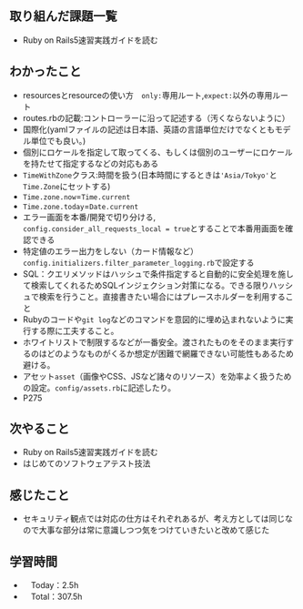 ## 取り組んだ課題一覧
- Ruby on Rails5速習実践ガイドを読む

## わかったこと 
- resourcesとresourceの使い方　`only:`専用ルート,`expect:`以外の専用ルート
- routes.rbの記載:コントローラーに沿って記述する（汚くならないように）
- 国際化(yamlファイルの記述は日本語、英語の言語単位だけでなくともモデル単位でも良い。)
- 個別にロケールを指定して取ってくる、もしくは個別のユーザーにロケールを持たせて指定するなどの対応もある
- `TimeWithZone`クラス:時間を扱う(日本時間にするときは`'Asia/Tokyo'`と`Time.Zone`にセットする)
- `Time.zone.now`=`Time.current`
- `Time.zone.today`=`Date.current`
- エラー画面を本番/開発で切り分ける, `config.consider_all_requests_local = true`とすることで本番用画面を確認できる
- 特定値のエラー出力をしない（カード情報など）`config.initializers.filter_parameter_logging.rb`で設定する
- SQL：クエリメソッドはハッシュで条件指定すると自動的に安全処理を施して検索してくれるためSQLインジェクション対策になる。できる限りハッシュで検索を行うこと。直接書きたい場合にはプレースホルダーを利用すること
- Rubyのコードや`git log`などのコマンドを意図的に埋め込まれないように実行する際に工夫すること。
- ホワイトリストで制限するなどが一番安全。渡されたものをそのまま実行するのはどのようなものがくるか想定が困難で網羅できない可能性もあるため避ける。
- アセット`asset`（画像やCSS、JSなど諸々のリソース）を効率よく扱うための設定。`config/assets.rb`に記述したり。
- P275


## 次やること
- Ruby on Rails5速習実践ガイドを読む
- はじめてのソフトウェアテスト技法

## 感じたこと
- セキュリティ観点では対応の仕方はそれぞれあるが、考え方としては同じなので大事な部分は常に意識しつつ気をつけていきたいと改めて感じた

## 学習時間
- 　Today：2.5h
- 　Total：307.5h